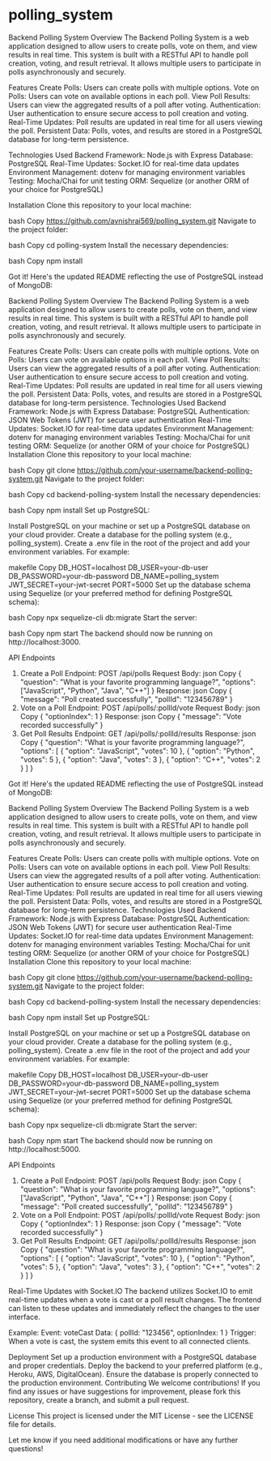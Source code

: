 # polling_system

Backend Polling System
Overview
The Backend Polling System is a web application designed to allow users to create polls, vote on them, and view results in real time. This system is built with a RESTful API to handle poll creation, voting, and result retrieval. It allows multiple users to participate in polls asynchronously and securely.

Features
Create Polls: Users can create polls with multiple options.
Vote on Polls: Users can vote on available options in each poll.
View Poll Results: Users can view the aggregated results of a poll after voting.
Authentication: User authentication to ensure secure access to poll creation and voting.
Real-Time Updates: Poll results are updated in real time for all users viewing the poll.
Persistent Data: Polls, votes, and results are stored in a PostgreSQL database for long-term persistence.

Technologies Used
Backend Framework: Node.js with Express
Database: PostgreSQL
Real-Time Updates: Socket.IO for real-time data updates
Environment Management: dotenv for managing environment variables
Testing: Mocha/Chai for unit testing
ORM: Sequelize (or another ORM of your choice for PostgreSQL)

Installation
Clone this repository to your local machine:

bash
Copy
https://github.com/avnishrai569/polling_system.git
Navigate to the project folder:

bash
Copy
cd polling-system
Install the necessary dependencies:

bash
Copy
npm install

Got it! Here's the updated README reflecting the use of PostgreSQL instead of MongoDB:

Backend Polling System
Overview
The Backend Polling System is a web application designed to allow users to create polls, vote on them, and view results in real time. This system is built with a RESTful API to handle poll creation, voting, and result retrieval. It allows multiple users to participate in polls asynchronously and securely.

Features
Create Polls: Users can create polls with multiple options.
Vote on Polls: Users can vote on available options in each poll.
View Poll Results: Users can view the aggregated results of a poll after voting.
Authentication: User authentication to ensure secure access to poll creation and voting.
Real-Time Updates: Poll results are updated in real time for all users viewing the poll.
Persistent Data: Polls, votes, and results are stored in a PostgreSQL database for long-term persistence.
Technologies Used
Backend Framework: Node.js with Express
Database: PostgreSQL
Authentication: JSON Web Tokens (JWT) for secure user authentication
Real-Time Updates: Socket.IO for real-time data updates
Environment Management: dotenv for managing environment variables
Testing: Mocha/Chai for unit testing
ORM: Sequelize (or another ORM of your choice for PostgreSQL)
Installation
Clone this repository to your local machine:

bash
Copy
git clone https://github.com/your-username/backend-polling-system.git
Navigate to the project folder:

bash
Copy
cd backend-polling-system
Install the necessary dependencies:

bash
Copy
npm install
Set up PostgreSQL:

Install PostgreSQL on your machine or set up a PostgreSQL database on your cloud provider.
Create a database for the polling system (e.g., polling_system).
Create a .env file in the root of the project and add your environment variables. For example:

makefile
Copy
DB_HOST=localhost
DB_USER=your-db-user
DB_PASSWORD=your-db-password
DB_NAME=polling_system
JWT_SECRET=your-jwt-secret
PORT=5000
Set up the database schema using Sequelize (or your preferred method for defining PostgreSQL schema):

bash
Copy
npx sequelize-cli db:migrate
Start the server:

bash
Copy
npm start
The backend should now be running on http://localhost:3000.

API Endpoints
1. Create a Poll
Endpoint: POST /api/polls
Request Body:
json
Copy
{
  "question": "What is your favorite programming language?",
  "options": ["JavaScript", "Python", "Java", "C++"]
}
Response:
json
Copy
{
  "message": "Poll created successfully",
  "pollId": "123456789"
}
2. Vote on a Poll
Endpoint: POST /api/polls/:pollId/vote
Request Body:
json
Copy
{
  "optionIndex": 1
}
Response:
json
Copy
{
  "message": "Vote recorded successfully"
}
3. Get Poll Results
Endpoint: GET /api/polls/:pollId/results
Response:
json
Copy
{
  "question": "What is your favorite programming language?",
  "options": [
    { "option": "JavaScript", "votes": 10 },
    { "option": "Python", "votes": 5 },
    { "option": "Java", "votes": 3 },
    { "option": "C++", "votes": 2 }
  ]
}



Got it! Here's the updated README reflecting the use of PostgreSQL instead of MongoDB:

Backend Polling System
Overview
The Backend Polling System is a web application designed to allow users to create polls, vote on them, and view results in real time. This system is built with a RESTful API to handle poll creation, voting, and result retrieval. It allows multiple users to participate in polls asynchronously and securely.

Features
Create Polls: Users can create polls with multiple options.
Vote on Polls: Users can vote on available options in each poll.
View Poll Results: Users can view the aggregated results of a poll after voting.
Authentication: User authentication to ensure secure access to poll creation and voting.
Real-Time Updates: Poll results are updated in real time for all users viewing the poll.
Persistent Data: Polls, votes, and results are stored in a PostgreSQL database for long-term persistence.
Technologies Used
Backend Framework: Node.js with Express
Database: PostgreSQL
Authentication: JSON Web Tokens (JWT) for secure user authentication
Real-Time Updates: Socket.IO for real-time data updates
Environment Management: dotenv for managing environment variables
Testing: Mocha/Chai for unit testing
ORM: Sequelize (or another ORM of your choice for PostgreSQL)
Installation
Clone this repository to your local machine:

bash
Copy
git clone https://github.com/your-username/backend-polling-system.git
Navigate to the project folder:

bash
Copy
cd backend-polling-system
Install the necessary dependencies:

bash
Copy
npm install
Set up PostgreSQL:

Install PostgreSQL on your machine or set up a PostgreSQL database on your cloud provider.
Create a database for the polling system (e.g., polling_system).
Create a .env file in the root of the project and add your environment variables. For example:

makefile
Copy
DB_HOST=localhost
DB_USER=your-db-user
DB_PASSWORD=your-db-password
DB_NAME=polling_system
JWT_SECRET=your-jwt-secret
PORT=5000
Set up the database schema using Sequelize (or your preferred method for defining PostgreSQL schema):

bash
Copy
npx sequelize-cli db:migrate
Start the server:

bash
Copy
npm start
The backend should now be running on http://localhost:5000.

API Endpoints
1. Create a Poll
Endpoint: POST /api/polls
Request Body:
json
Copy
{
  "question": "What is your favorite programming language?",
  "options": ["JavaScript", "Python", "Java", "C++"]
}
Response:
json
Copy
{
  "message": "Poll created successfully",
  "pollId": "123456789"
}
2. Vote on a Poll
Endpoint: POST /api/polls/:pollId/vote
Request Body:
json
Copy
{
  "optionIndex": 1
}
Response:
json
Copy
{
  "message": "Vote recorded successfully"
}
3. Get Poll Results
Endpoint: GET /api/polls/:pollId/results
Response:
json
Copy
{
  "question": "What is your favorite programming language?",
  "options": [
    { "option": "JavaScript", "votes": 10 },
    { "option": "Python", "votes": 5 },
    { "option": "Java", "votes": 3 },
    { "option": "C++", "votes": 2 }
  ]
}

Real-Time Updates with Socket.IO
The backend utilizes Socket.IO to emit real-time updates when a vote is cast or a poll result changes. The frontend can listen to these updates and immediately reflect the changes to the user interface.

Example:
Event: voteCast
Data: { pollId: "123456", optionIndex: 1 }
Trigger: When a vote is cast, the system emits this event to all connected clients.

Deployment
Set up a production environment with a PostgreSQL database and proper credentials.
Deploy the backend to your preferred platform (e.g., Heroku, AWS, DigitalOcean).
Ensure the database is properly connected to the production environment.
Contributing
We welcome contributions! If you find any issues or have suggestions for improvement, please fork this repository, create a branch, and submit a pull request.

License
This project is licensed under the MIT License - see the LICENSE file for details.

Let me know if you need additional modifications or have any further questions!



